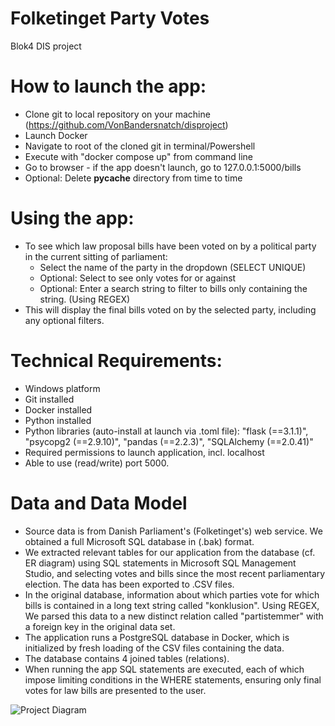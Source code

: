 # Folketinget Party Votes
Blok4 DIS project

# How to launch the app: 
* Clone git to local repository on your machine (https://github.com/VonBandersnatch/disproject)
* Launch Docker
* Navigate to root of the cloned git in terminal/Powershell 
* Execute with "docker compose up" from command line
* Go to browser - if the app doesn't launch, go to 127.0.0.1:5000/bills
* Optional: Delete __pycache__ directory from time to time 

# Using the app:
* To see which law proposal bills have been voted on by a political party in the current sitting of parliament:
    - Select the name of the party in the dropdown (SELECT UNIQUE)
    - Optional: Select to see only votes for or against 
    - Optional: Enter a search string to filter to bills only containing the string. (Using REGEX)
* This will display the final bills voted on by the selected party, including any optional filters.   

# Technical Requirements:
* Windows platform 
* Git installed 
* Docker installed
* Python installed
* Python libraries (auto-install at launch via .toml file):
    "flask (==3.1.1)",
    "psycopg2 (==2.9.10)",
    "pandas (==2.2.3)",
    "SQLAlchemy (==2.0.41)"
* Required permissions to launch application, incl. localhost
* Able to use (read/write) port 5000. 

# Data and Data Model
* Source data is from Danish Parliament's (Folketinget's) web service. We obtained a full Microsoft SQL database in (.bak) format.
* We extracted relevant tables for our application from the database (cf. ER diagram) using SQL statements in Microsoft SQL Management Studio, and selecting votes and bills since the most recent parliamentary election. The data has been exported to .CSV files. 
* In the original database, information about which parties vote for which bills is contained in a long text string called "konklusion". Using REGEX, We parsed this data to a new distinct relation called "partistemmer" with a foreign key in the original data set.       
* The application runs a PostgreSQL database in Docker, which is initialized by fresh loading of the CSV files containing the data.
* The database contains 4 joined tables (relations). 
* When running the app SQL statements are executed, each of which impose limiting conditions in the WHERE statements, ensuring only final votes for law bills are presented to the user.   

![Project Diagram](.\\er_diagram.png)

